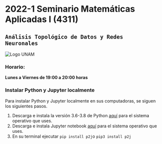 # 2022-1 Seminario Matemáticas Aplicadas I  (4311)


## `Análisis Topológico de Datos y Redes Neuronales`


![Logo UNAM](imagenes/logo.png)

### Horario: 
**Lunes a Viernes de 19:00 a 20:00 horas**




### Instalar Python y Jupyter localmente 

Para instalar Python y Jupyter localmente en sus computadoras, se siguen los siguientes pasos. 

1. Descarga e instala la versión 3.6-3.8  de Python [aquí](https://www.python.org/downloads/) para el sistema operativo que uses. 
2. Descarga e instala Jupyter notebook [aquí](https://jupyter.org/install) para el sistema operativo que uses.
3. En su terminal ejecutar `pip install p2j`o `pip3 install p2j`





